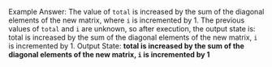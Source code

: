 Example Answer:
The value of `total` is increased by the sum of the diagonal elements of the new matrix, where `i` is incremented by 1. The previous values of `total` and `i` are unknown, so after execution, the output state is: total is increased by the sum of the diagonal elements of the new matrix, `i` is incremented by 1.
Output State: **total is increased by the sum of the diagonal elements of the new matrix, `i` is incremented by 1**
